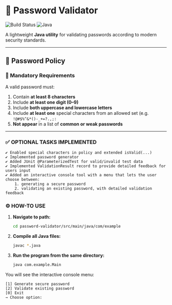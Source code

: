 # 🔐 Password Validator

![Build Status](https://github.com/nilijoski/password-validator/actions/workflows/maven.yml/badge.svg)
![Java](https://img.shields.io/badge/Java-25%2B-orange)

A lightweight **Java utility** for validating passwords according to modern security standards.

---

## 🧩 Password Policy

### 🔸 Mandatory Requirements
A valid password must:
1. Contain **at least 8 characters**
2. Include **at least one digit (0–9)**
3. Include **both uppercase and lowercase letters**
4. Include **at least one** special characters from an allowed set (e.g. `!@#$%^&*()-_+=?.,;:`
5. **Not appear** in a list of **common or weak passwords**

---

### ✅ OPTIONAL TASKS IMPLEMENTED

```
✔ Enabled special characters in policy and extended isValid(...)
✔ Implemented password generator
✔ Added JUnit @ParameterizedTest for valid/invalid test data
✔ Implemented ValidationResult record to provide detailed feedback for users input
✔ Added an interactive console tool with a menu that lets the user choose between:
    1. generating a secure password 
    2. validating an existing password, with detailed validation feedback
```

### ⚙️ HOW-TO USE

1. **Navigate to path:**
   ```bash
   cd password-validator/src/main/java/com/example
   ```
2. **Compile all Java files:**
   ```bash
   javac *.java
   ```
3. **Run the program from the same directory:**
   ```bash
   java com.example.Main
   ```
You will see the interactive console menu:

    [1] Generate secure password
    [2] Validate existing password
    [0] Exit
    → Choose option: